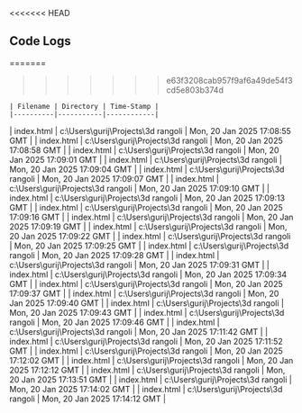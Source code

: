 <<<<<<< HEAD
## Code Logs

=======
>>>>>>> e63f3208cab957f9af6a49de54f3cd5e803b374d

    | Filename | Directory | Time-Stamp |
    |----------|-----------|------------|
| index.html | c:\Users\gurij\Projects\3d rangoli | Mon, 20 Jan 2025 17:08:55 GMT |
| index.html | c:\Users\gurij\Projects\3d rangoli | Mon, 20 Jan 2025 17:08:58 GMT |
| index.html | c:\Users\gurij\Projects\3d rangoli | Mon, 20 Jan 2025 17:09:01 GMT |
| index.html | c:\Users\gurij\Projects\3d rangoli | Mon, 20 Jan 2025 17:09:04 GMT |
| index.html | c:\Users\gurij\Projects\3d rangoli | Mon, 20 Jan 2025 17:09:07 GMT |
| index.html | c:\Users\gurij\Projects\3d rangoli | Mon, 20 Jan 2025 17:09:10 GMT |
| index.html | c:\Users\gurij\Projects\3d rangoli | Mon, 20 Jan 2025 17:09:13 GMT |
| index.html | c:\Users\gurij\Projects\3d rangoli | Mon, 20 Jan 2025 17:09:16 GMT |
| index.html | c:\Users\gurij\Projects\3d rangoli | Mon, 20 Jan 2025 17:09:19 GMT |
| index.html | c:\Users\gurij\Projects\3d rangoli | Mon, 20 Jan 2025 17:09:22 GMT |
| index.html | c:\Users\gurij\Projects\3d rangoli | Mon, 20 Jan 2025 17:09:25 GMT |
| index.html | c:\Users\gurij\Projects\3d rangoli | Mon, 20 Jan 2025 17:09:28 GMT |
| index.html | c:\Users\gurij\Projects\3d rangoli | Mon, 20 Jan 2025 17:09:31 GMT |
| index.html | c:\Users\gurij\Projects\3d rangoli | Mon, 20 Jan 2025 17:09:34 GMT |
| index.html | c:\Users\gurij\Projects\3d rangoli | Mon, 20 Jan 2025 17:09:37 GMT |
| index.html | c:\Users\gurij\Projects\3d rangoli | Mon, 20 Jan 2025 17:09:40 GMT |
| index.html | c:\Users\gurij\Projects\3d rangoli | Mon, 20 Jan 2025 17:09:43 GMT |
| index.html | c:\Users\gurij\Projects\3d rangoli | Mon, 20 Jan 2025 17:09:46 GMT |
| index.html | c:\Users\gurij\Projects\3d rangoli | Mon, 20 Jan 2025 17:11:42 GMT |
| index.html | c:\Users\gurij\Projects\3d rangoli | Mon, 20 Jan 2025 17:11:52 GMT |
| index.html | c:\Users\gurij\Projects\3d rangoli | Mon, 20 Jan 2025 17:12:02 GMT |
| index.html | c:\Users\gurij\Projects\3d rangoli | Mon, 20 Jan 2025 17:12:12 GMT |
| index.html | c:\Users\gurij\Projects\3d rangoli | Mon, 20 Jan 2025 17:13:51 GMT |
| index.html | c:\Users\gurij\Projects\3d rangoli | Mon, 20 Jan 2025 17:14:02 GMT |
| index.html | c:\Users\gurij\Projects\3d rangoli | Mon, 20 Jan 2025 17:14:12 GMT |